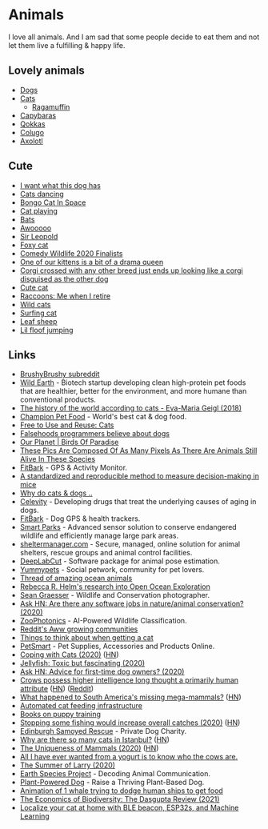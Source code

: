 # Animals

I love all animals. And I am sad that some people decide to eat them and not let them live a fulfilling & happy life.

## Lovely animals

* [Dogs](https://en.wikipedia.org/wiki/Dog)
* [Cats](https://en.wikipedia.org/wiki/Cat)
  * [Ragamuffin](https://en.wikipedia.org/wiki/Ragamuffin_cat)
* [Capybaras](https://www.youtube.com/watch?v=SCwcJsBYL3o)
* [Qokkas](https://en.wikipedia.org/wiki/Quokka)
* [Colugo](https://en.wikipedia.org/wiki/Colugo)
* [Axolotl](https://en.wikipedia.org/wiki/Axolotl)

## Cute

* [I want what this dog has](https://twitter.com/sharnacious/status/1275282474470440961)
* [Cats dancing](https://twitter.com/cyriakharris/status/1294242238965448704)
* [Bongo Cat In Space](https://www.youtube.com/watch?v=5xG09d3WcGo)
* [Cat playing](https://twitter.com/squeaklilmouse/status/1259680838897328131)
* [Bats](https://twitter.com/JosephSwanTwo/status/1296561251171131392)
* [Awooooo](https://twitter.com/QueenAwakened/status/1298298073718890503)
* [Sir Leopold](https://twitter.com/PerryFellow/status/1253355544146034690)
* [Foxy cat](https://twitter.com/ttt_zegu952/status/1285953528637190145)
* [Comedy Wildlife 2020 Finalists](https://www.comedywildlifephoto.com/gallery/finalists/2020\_finalists.php)
* [One of our kittens is a bit of a drama queen](https://twitter.com/kittensfolder/status/1233077592401567744)
* [Corgi crossed with any other breed just ends up looking like a corgi disguised as the other dog](https://twitter.com/soapachu/status/1317575196912603146)
* [Cute cat](https://twitter.com/mwichary/status/1278542450823315456)
* [Raccoons: Me when I retire](https://twitter.com/yashar/status/1326347886083239937)
* [Wild cats](https://twitter.com/soapachu/status/1327319479722897409)
* [Surfing cat](https://twitter.com/dodo/status/1329908125655134208)
* [Leaf sheep](https://twitter.com/stephsmithio/status/1327356193581395969)
* [Lil floof jumping](https://twitter.com/jonjones/status/1214324526928089088)

## Links

* [BrushyBrushy subreddit](https://www.reddit.com/r/brushybrushy)
* [Wild Earth](https://wildearth.com) - Biotech startup developing clean high-protein pet foods that are healthier, better for the environment, and more humane than conventional products.
* [The history of the world according to cats - Eva-Maria Geigl (2018)](https://www.youtube.com/watch?v=Jsj-hDW9bS8)
* [Champion Pet Food](https://www.championpetfoods.com) - World's best cat & dog food.
* [Free to Use and Reuse: Cats](https://www.loc.gov/free-to-use/cats)
* [Falsehoods programmers believe about dogs](https://www.hillelwayne.com/post/falsehoods-programmers-believe-about-dogs/)
* [Our Planet | Birds Of Paradise](https://www.youtube.com/watch?v=rX40mBb8bkU)
* [These Pics Are Composed Of As Many Pixels As There Are Animals Still Alive In These Species](https://designyoutrust.com/2019/09/these-pics-are-composed-of-as-many-pixels-as-there-are-animals-still-alive-in-these-species/)
* [FitBark](https://www.fitbark.com) - GPS & Activity Monitor.
* [A standardized and reproducible method to measure decision-making in mice](https://twitter.com/IntlBrainLab/status/1218585772812570624)
* [Why do cats & dogs ..](https://whydocatsanddogs.com)
* [Celevity](https://celevity.co) - Developing drugs that treat the underlying causes of aging in dogs.
* [FitBark](https://www.fitbark.com) - Dog GPS & health trackers.
* [Smart Parks](https://www.smartparks.org) - Advanced sensor solution to conserve endangered wildlife and efficiently manage large park areas.
* [sheltermanager.com](https://www.sheltermanager.com/site/en_home.html) - Secure, managed, online solution for animal shelters, rescue groups and animal control facilities.
* [DeepLabCut](http://www.mousemotorlab.org/deeplabcut) - Software package for animal pose estimation.
* [Yummypets](https://www.yummypets.com) - Social petwork, community for pet lovers.
* [Thread of amazing ocean animals](https://twitter.com/RebeccaRHelm/status/1273693617501200384)
* [Rebecca R. Helm's research into Open Ocean Exploration](https://twitter.com/rebeccarhelm/)
* [Sean Graesser](https://www.instagram.com/gourmetbiologist/) - Wildlife and Conservation photographer.
* [Ask HN: Are there any software jobs in nature/animal conservation? (2020)](https://news.ycombinator.com/item?id=23938635)
* [ZooPhotonics](https://zoophotonics.com) - AI-Powered Wildlife Classification.
* [Reddit's Aww growing communities](https://www.reddit.com/subreddits/leaderboard/aww/)
* [Things to think about when getting a cat](https://twitter.com/nayafia/status/1294295163410378752)
* [PetSmart](https://www.petsmart.com) - Pet Supplies, Accessories and Products Online.
* [Coping with Cats (2020)](https://acesounderglass.com/2020/09/02/coping-with-cats/) ([HN](https://news.ycombinator.com/item?id=24361029))
* [Jellyfish: Toxic but fascinating (2020)](http://oceans.nautil.us/feature/615/toxic-but-fascinating)
* [Ask HN: Advice for first-time dog owners? (2020)](https://news.ycombinator.com/item?id=24532872)
* [Crows possess higher intelligence long thought a primarily human attribute](https://www.statnews.com/2020/09/24/crows-possess-higher-intelligence-long-thought-primarily-human/) ([HN](https://news.ycombinator.com/item?id=24583314)) ([Reddit](https://www.reddit.com/r/science/comments/izbj3r/research_finds_that_crows_know_what_they_know_and/))
* [What happened to South America's missing mega-mammals?](https://www.nytimes.com/2020/10/08/science/mammals-south-america-extinction.html) ([HN](https://news.ycombinator.com/item?id=24737911))
* [Automated cat feeding infrastructure](https://news.ycombinator.com/item?id=24819442)
* [Books on puppy training](https://twitter.com/dburka/status/1319784375521783809)
* [Stopping some fishing would increase overall catches (2020)](https://www.economist.com/science-and-technology/2020/10/31/stopping-some-fishing-would-increase-overall-catches) ([HN](https://news.ycombinator.com/item?id=25020597))
* [Edinburgh Samoyed Rescue](https://www.edinburghsamoyedrescue.com) - Private Dog Charity.
* [Why are there so many cats in Istanbul?](https://www.legalnomads.com/istanbul-cats/) ([HN](https://news.ycombinator.com/item?id=25163312))
* [The Uniqueness of Mammals (2020)](https://areomagazine.com/2020/11/19/the-uniqueness-of-mammals/) ([HN](https://news.ycombinator.com/item?id=25172101))
* [All I have ever wanted from a yogurt is to know who the cows are.](https://twitter.com/\_Jen_Silverman/status/1340367210578108417)
* [The Summer of Larry (2020)](https://www.youtube.com/watch?v=0OjcqJolKzI)
* [Earth Species Project](https://www.earthspecies.org) - Decoding Animal Communication.
* [Plant-Powered Dog](https://www.plantpowereddog.com) - Raise a Thriving Plant-Based Dog.
* [Animation of 1 whale trying to dodge human ships to get food](https://twitter.com/ballenaschile/status/1356703048270249985)
* [The Economics of Biodiversity: The Dasgupta Review (2021)](https://assets.publishing.service.gov.uk/government/uploads/system/uploads/attachment_data/file/957291/Dasgupta_Review\_-\_Full_Report.pdf)
* [Localize your cat at home with BLE beacon, ESP32s, and Machine Learning](https://github.com/filipsPL/cat-localizer)

